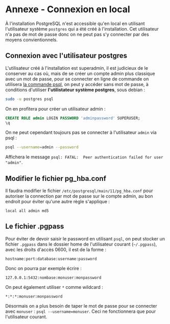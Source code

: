 # Annexe - Connexion en local

À l'installation PostgreSQL n'est accessible qu'en local en utilisant l'utilisateur système `postgres` qui a été créé à l'installation. Cet utilisateur n'a pas de mot de passe donc on ne peut pas s'y connecter par des moyens convientionnels.

## Connexion avec l'utilisateur postgres

L'utilisateur créé à l'installation est superadmin, il est judicieux de le conserver au cas où, mais de se créer un compte admin plus classique avec un mot de passe, pour se connecter en ligne de commande on utilisera [la commande psql](/doc/psql), on peut y accéder sans mot de passe, à conditions d'utiliser **l'utilistateur système postgres**, sous debian :

```bash
sudo -u postgres psql
```

On en profitera pour créer un utilisateur admin :

```sql
CREATE ROLE admin LOGIN PASSWORD 'adminpassword' SUPERUSER;
\q
```

On ne peut cependant toujours pas se connecter à l'utilisateur `admin` via psql :

```bash
psql --username=admin --password
```

Affichera le message `psql: FATAL:  Peer authentication failed for user "admin"`.

## Modifier le fichier pg_hba.conf

Il faudra modifier le fichier `/etc/postgresql/main/11/pg_hba.conf` pour autoriser la connection par mot de passe sur le compte admin, au bon endroit pour éviter qu'une autre règle s'applique :

```
local all admin md5
```

## Le fichier .pgpass

Pour éviter de devoir saisir le password en utilisant `psql`, on peut stocker un fichier `.pgpass` dans le dossier home de l'utilisateur courant (`~/.pgpass`), avec les droits d'accès 0600, il est de la forme :

```
hostname:port:database:username:password
```

Donc on pourra par exemple écrire :

```
127.0.0.1:5432:nombase:monuser:monpassword
```

On peut également utiliser `*` comme wildcard :

```
*:*:*:monuser:monpassword
```

Désormais on a plus besoin de taper le mot de passe pour se connecter avec `monuser` : `psql --username=monuser`. Ceci ne fonctionnera que pour l'utilisateur courant.

